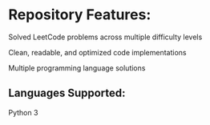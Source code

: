 # Repository Features:

Solved LeetCode problems across multiple difficulty levels

Clean, readable, and optimized code implementations

Multiple programming language solutions

## Languages Supported:

Python 3
